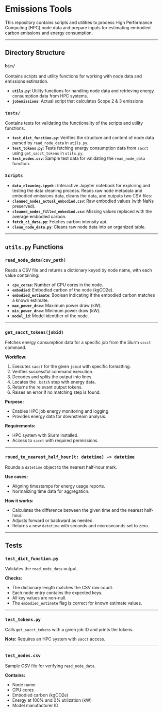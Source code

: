 # Emissions Tools

This repository contains scripts and utilities to process High Performance Computing (HPC) node data and prepare inputs for estimating embodied carbon emissions and energy consumption.

---

## Directory Structure

### `bin/`
Contains scripts and utility functions for working with node data and emissions estimation.

- **`utils.py`**: Utility functions for handling node data and retrieving energy consumption data from HPC systems.
- **`jobemissions`**: Actual script that calculates Scope 2 & 3 emissions

### `tests/`
Contains tests for validating the functionality of the scripts and utility functions.

- **`test_dict_function.py`**: Verifies the structure and content of node data parsed by `read_node_data` in `utils.py`.
- **`test_tokens.py`**: Tests fetching energy consumption data from `sacct` using `get_sacct_tokens` in `utils.py`.
- **`test_nodes.csv`**: Sample test data for validating the `read_node_data` function.

### `Scripts`
- **`data_cleaning.ipynb`** : Interactive Jupyter notebook for exploring and testing the data cleaning process. Reads raw node metadata and embodied emissions data, cleans the data, and outputs two CSV files:
- **`cleaned_nodes_actual_embodied.csv`**: Raw embodied values (with NaNs preserved).
- **`cleaned_nodes_filled_embodied.csv`**: Missing values replaced with the average embodied carbon.
- **`fetch_ci_data.py`**: Fetches carbon intensity api.
- **`clean_node_data.py`**: Cleans raw node data into an organized table.

---

## `utils.py` Functions

### `read_node_data(csv_path)`
Reads a CSV file and returns a dictionary keyed by node name, with each value containing:
- **`cpu_cores`**: Number of CPU cores in the node.
- **`embodied`**: Embodied carbon of the node (kgCO2e).
- **`embodied_estimate`**: Boolean indicating if the embodied carbon matches a known estimate.
- **`max_power_draw`**: Maximum power draw (kW).
- **`min_power_draw`**: Minimum power draw (kW).
- **`model_id`**: Model identifier of the node.

---

### `get_sacct_tokens(jobid)`
Fetches energy consumption data for a specific job from the Slurm `sacct` command.

**Workflow:**
1. Executes `sacct` for the given `jobid` with specific formatting.
2. Verifies successful command execution.
3. Decodes and splits the output into lines.
4. Locates the `.batch` step with energy data.
5. Returns the relevant output tokens.
6. Raises an error if no matching step is found.

**Purpose:**
- Enables HPC job energy monitoring and logging.
- Provides energy data for downstream analysis.

**Requirements:**
- HPC system with Slurm installed.
- Access to `sacct` with required permissions.

---

### `round_to_nearest_half_hour(t: datetime) -> datetime`
Rounds a `datetime` object to the nearest half-hour mark.

**Use cases:**
- Aligning timestamps for energy usage reports.
- Normalizing time data for aggregation.

**How it works:**
- Calculates the difference between the given time and the nearest half-hour.
- Adjusts forward or backward as needed.
- Returns a new `datetime` with seconds and microseconds set to zero.

---

## Tests

### `test_dict_function.py`
Validates the `read_node_data` output.

**Checks:**
- The dictionary length matches the CSV row count.
- Each node entry contains the expected keys.
- All key values are non-null.
- The `embodied_estimate` flag is correct for known estimate values.

---

### `test_tokens.py`
Calls `get_sacct_tokens` with a given job ID and prints the tokens.

**Note:** Requires an HPC system with `sacct` access.

---

### `test_nodes.csv`
Sample CSV file for verifying `read_node_data`.

**Contains:**
- Node name
- CPU cores
- Embodied carbon (kgCO2e)
- Energy at 100% and 0% utilization (kW)
- Model manufacturer ID



